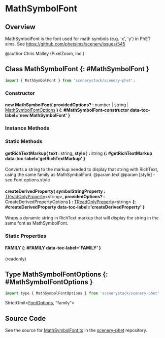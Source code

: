 # MathSymbolFont

## Overview

MathSymbolFont is the font used for math symbols (e.g. 'x', 'y') in PhET sims.
See https://github.com/phetsims/scenery/issues/545

@author Chris Malley (PixelZoom, Inc.)

## Class MathSymbolFont {: #MathSymbolFont }


```js
import { MathSymbolFont } from 'scenerystack/scenery-phet';
```
### Constructor

#### new MathSymbolFont( providedOptions? : <span style="font-weight: 400;"><span style="color: hsla(calc(var(--md-hue) + 180deg),80%,40%,1);">number</span> | <span style="color: hsla(calc(var(--md-hue) + 180deg),80%,40%,1);">string</span> | [MathSymbolFontOptions](../scenery-phet/MathSymbolFont.md#MathSymbolFontOptions)</span> ) {: #MathSymbolFont-constructor data-toc-label='new MathSymbolFont' }

### Instance Methods



### Static Methods

#### getRichTextMarkup( text : <span style="font-weight: 400;"><span style="color: hsla(calc(var(--md-hue) + 180deg),80%,40%,1);">string</span></span>, style ) : <span style="font-weight: 400;"><span style="color: hsla(calc(var(--md-hue) + 180deg),80%,40%,1);">string</span></span> {: #getRichTextMarkup data-toc-label='getRichTextMarkup' }

Converts a string to the markup needed to display that string with RichText, using the same family as MathSymbolFont.
@param text
@param [style] - see Font options.style

#### createDerivedProperty( symbolStringProperty : <span style="font-weight: 400;">[TReadOnlyProperty](../axon/TReadOnlyProperty.md)&lt;<span style="color: hsla(calc(var(--md-hue) + 180deg),80%,40%,1);">string</span>&gt;</span>, providedOptions? : <span style="font-weight: 400;">CreateDerivedPropertyOptions</span> ) : <span style="font-weight: 400;">[TReadOnlyProperty](../axon/TReadOnlyProperty.md)&lt;<span style="color: hsla(calc(var(--md-hue) + 180deg),80%,40%,1);">string</span>&gt;</span> {: #createDerivedProperty data-toc-label='createDerivedProperty' }

Wraps a dynamic string in RichText markup that will display the string in the same font as MathSymbolFont.

### Static Properties

#### FAMILY {: #FAMILY data-toc-label='FAMILY' }

(readonly)



## Type MathSymbolFontOptions {: #MathSymbolFontOptions }


```js
import type { MathSymbolFontOptions } from 'scenerystack/scenery-phet';
```


StrictOmit&lt;[FontOptions](../scenery/Font.md#FontOptions), "family"&gt;



## Source Code

See the source for [MathSymbolFont.ts](https://github.com/phetsims/scenery-phet/blob/main/js/MathSymbolFont.ts) in the [scenery-phet](https://github.com/phetsims/scenery-phet) repository.
